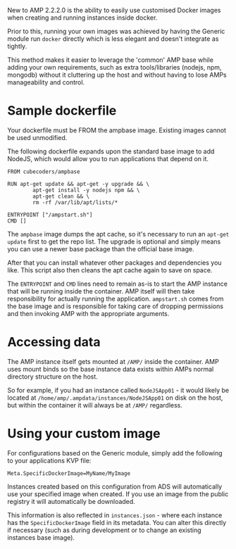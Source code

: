 New to AMP 2.2.2.0 is the ability to easily use customised Docker images when creating and running instances inside docker.

Prior to this, running your own images was achieved by having the Generic module run `docker` directly which is less elegant and doesn't integrate as tightly.

This method makes it easier to leverage the 'common' AMP base while adding your own requirements, such as extra tools/libraries (nodejs, npm, mongodb) without it cluttering up the host and without having to lose AMPs manageability and control.

# Sample dockerfile

Your dockerfile must be FROM the ampbase image. Existing images cannot be used unmodified.

The following dockerfile expands upon the standard base image to add NodeJS, which would allow you to run applications that depend on it.

```
FROM cubecoders/ampbase

RUN apt-get update && apt-get -y upgrade && \
        apt-get install -y nodejs npm && \
        apt-get clean && \
        rm -rf /var/lib/apt/lists/*

ENTRYPOINT ["/ampstart.sh"]
CMD []
```

The `ampbase` image dumps the apt cache, so it's necessary to run an `apt-get update` first to get the repo list. The upgrade is optional and simply means you can use a newer base package than the official base image.

After that you can install whatever other packages and dependencies you like. This script also then cleans the apt cache again to save on space.

The `ENTRYPOINT` and `CMD` lines need to remain as-is to start the AMP instance that will be running inside the container. AMP itself will then take responsibility for actually running the application. `ampstart.sh` comes from the base image and is responsible for taking care of dropping permissions and then invoking AMP with the appropriate arguments.

# Accessing data

The AMP instance itself gets mounted at `/AMP/` inside the container. AMP uses mount binds so the base instance data exists within AMPs normal directory structure on the host.

So for example, if you had an instance called `NodeJSApp01` - it would likely be located at `/home/amp/.ampdata/instances/NodeJSApp01` on disk on the host, but within the container it will always be at `/AMP/` regardless.

# Using your custom image

For configurations based on the Generic module, simply add the following to your applications KVP file:

```
Meta.SpecificDockerImage=MyName/MyImage
```

Instances created based on this configuration from ADS will automatically use your specified image when created. If you use an image from the public registry it will automatically be downloaded.

This information is also reflected in `instances.json` - where each instance has the `SpecificDockerImage` field in its metadata. You can alter this directly if necessary (such as during development or to change an existing instances base image).